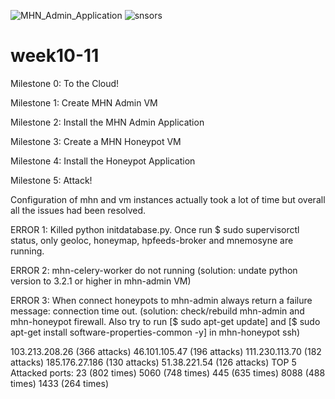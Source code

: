 ![MHN_Admin_Application](https://user-images.githubusercontent.com/78439538/116151062-262ffa00-a6b2-11eb-9f28-3751967fc29e.gif)
![snsors](https://user-images.githubusercontent.com/78439538/116151068-28925400-a6b2-11eb-9ee1-d9a35f2965ef.png)
# week10-11


Milestone 0: To the Cloud!

Milestone 1: Create MHN Admin VM

Milestone 2: Install the MHN Admin Application

Milestone 3: Create a MHN Honeypot VM

Milestone 4: Install the Honeypot Application

Milestone 5: Attack!

Configuration of mhn and vm instances actually took a lot of time but overall all the issues had been resolved.

ERROR 1: Killed python initdatabase.py. Once run $ sudo supervisorctl status, only geoloc, honeymap, hpfeeds-broker and mnemosyne are running.

ERROR 2: mhn-celery-worker do not running (solution: undate python version to 3.2.1 or higher in mhn-admin VM)

ERROR 3: When connect honeypots to mhn-admin always return a failure message: connection time out. (solution: check/rebuild mhn-admin and mhn-honeypot firewall. Also try to run [$ sudo apt-get update] and [$ sudo apt-get install software-properties-common -y] in mhn-honeypot ssh)


103.213.208.26 (366 attacks)
46.101.105.47 (196 attacks)
111.230.113.70 (182 attacks)
185.176.27.186 (130 attacks)
51.38.221.54 (126 attacks)
TOP 5 Attacked ports:
23 (802 times)
5060 (748 times)
445 (635 times)
8088 (488 times)
1433 (264 times)
